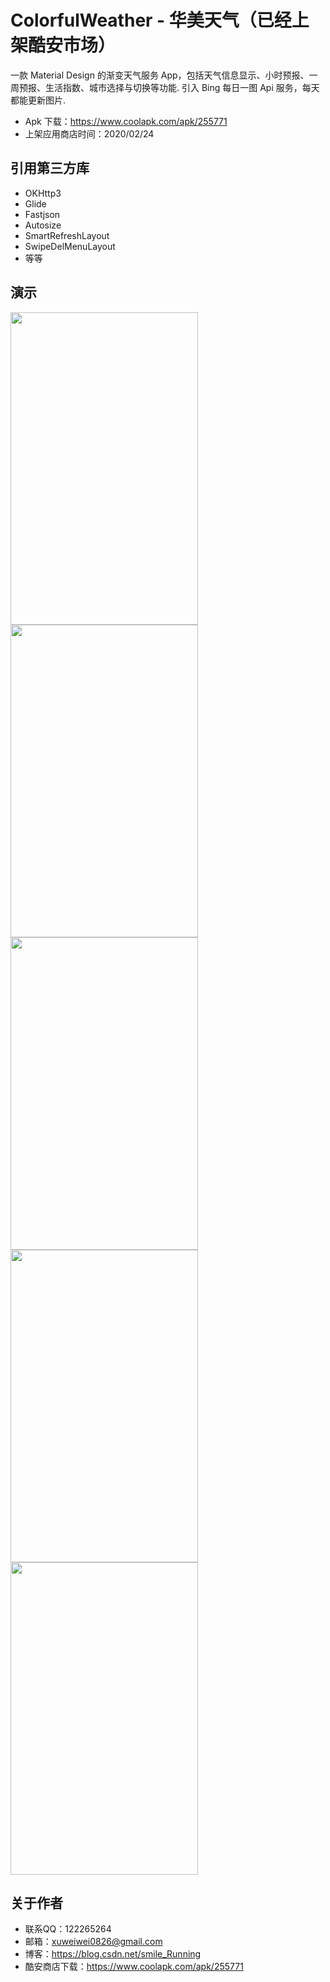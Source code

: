 # ColorfulWeather - 华美天气（已经上架酷安市场）
一款 Material Design 的渐变天气服务 App，包括天气信息显示、小时预报、一周预报、生活指数、城市选择与切换等功能. 引入 Bing 每日一图 Api 服务，每天都能更新图片.
- Apk 下载：https://www.coolapk.com/apk/255771
- 上架应用商店时间：2020/02/24 
## 引用第三方库
- OKHttp3
- Glide
- Fastjson
- Autosize
- SmartRefreshLayout
- SwipeDelMenuLayout
- 等等
## 演示
<img src="http://image.coolapk.com/apk_image/2020/0224/20/17966850b20d5bdc48feb642406ed7d0-255771-o_1e1riurjd1dcjt5ohnd13as17nkv-uid-3155642@1080x2246.png" width="300" height="500" />
<img src="http://image.coolapk.com/apk_image/2020/0224/20/e8db5e934e9c1f73731294ebbf04d2c0-255771-o_1e1riurjesd84nin23huv13kr12-uid-3155642@1080x2246.png" width="300" height="500" />
<img src="http://image.coolapk.com/apk_image/2020/0224/20/2bb91b59c1b83db7ae5ccc45cbfd0218-255771-o_1e1riurjdocq1egr1gqg3plq2511-uid-3155642@1080x2246.png" width="300" height="500" />
<img src="http://image.coolapk.com/apk_image/2020/0224/20/6caa9c56e3f45e36adc5409a95d3ffd5-255771-o_1e1riurjd1lbb1e6q16na15snc4p10-uid-3155642@1080x2246.png" width="300" height="500" />
<img src="http://image.coolapk.com/apk_image/2020/0224/20/1dcade1594ef1cdf17e27a9ae4050506-255771-o_1e1riurje1ne9h7q1mnijtnn5o13-uid-3155642@1080x2246.png" width="300" height="500" />

## 关于作者
- 联系QQ：122265264
- 邮箱：xuweiwei0826@gmail.com
- 博客：https://blog.csdn.net/smile_Running
- 酷安商店下载：https://www.coolapk.com/apk/255771
